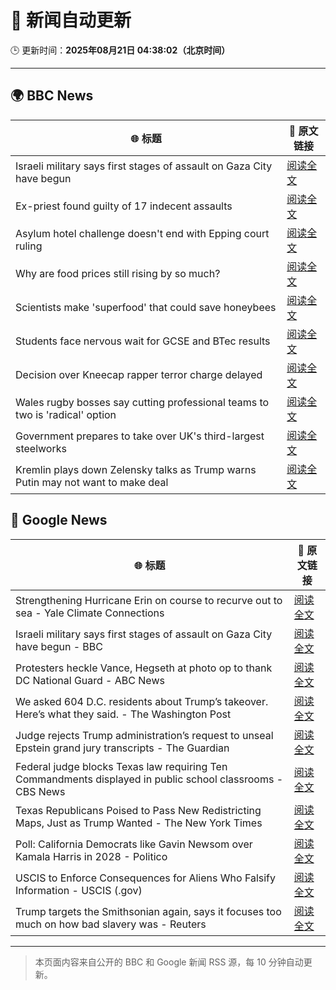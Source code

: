 # 🧠 新闻自动更新

🕒 更新时间：**2025年08月21日 04:38:02（北京时间）**

---

## 🌍 BBC News

| 🌐 标题 | 🔗 原文链接 |
|--------|-------------|
| Israeli military says first stages of assault on Gaza City have begun | [阅读全文](https://www.bbc.com/news/articles/clyr7l0z9edo?at_medium=RSS&at_campaign=rss) |
| Ex-priest found guilty of 17 indecent assaults | [阅读全文](https://www.bbc.com/news/articles/c20662dxl88o?at_medium=RSS&at_campaign=rss) |
| Asylum hotel challenge doesn't end with Epping court ruling | [阅读全文](https://www.bbc.com/news/articles/cly4v3pllgko?at_medium=RSS&at_campaign=rss) |
| Why are food prices still rising by so much? | [阅读全文](https://www.bbc.com/news/articles/cyvn9z3y78lo?at_medium=RSS&at_campaign=rss) |
| Scientists make 'superfood' that could save honeybees | [阅读全文](https://www.bbc.com/news/articles/c776kynn771o?at_medium=RSS&at_campaign=rss) |
| Students face nervous wait for GCSE and BTec results | [阅读全文](https://www.bbc.com/news/articles/c4g64qedynlo?at_medium=RSS&at_campaign=rss) |
| Decision over Kneecap rapper terror charge delayed | [阅读全文](https://www.bbc.com/news/articles/c939v4kw2l4o?at_medium=RSS&at_campaign=rss) |
| Wales rugby bosses say cutting professional teams to two is 'radical' option | [阅读全文](https://www.bbc.com/sport/rugby-union/articles/c9d0nwepedeo?at_medium=RSS&at_campaign=rss) |
| Government prepares to take over UK's third-largest steelworks | [阅读全文](https://www.bbc.com/news/articles/cj0yd0829m4o?at_medium=RSS&at_campaign=rss) |
| Kremlin plays down Zelensky talks as Trump warns Putin may not want to make deal | [阅读全文](https://www.bbc.com/news/articles/cn92e52rpjxo?at_medium=RSS&at_campaign=rss) |

## 📰 Google News

| 🌐 标题 | 🔗 原文链接 |
|--------|-------------|
| Strengthening Hurricane Erin on course to recurve out to sea - Yale Climate Connections | [阅读全文](https://news.google.com/rss/articles/CBMipwFBVV95cUxPdlVMb0VjTDZnQW1ZNy1XY3lNS0NrR0J3ZUlqRjR5MHl5Z1pHeUdOcUUxdFU0ekxLX0FXTjJkUDFoNjAxQmhuQkRSTS03aEFqQXRCc3FLMk84Ykl5MEduUUlNS2FQNUZSd0dzUjVGTnlxYk1nQUhWU29rdkYxb0phcHNJd3c1WFhmalJPR2pRdk5ESFdyaUhPUHVBY3cxTnQ4SGVwb3l0QQ?oc=5) |
| Israeli military says first stages of assault on Gaza City have begun - BBC | [阅读全文](https://news.google.com/rss/articles/CBMiWkFVX3lxTE95UU1Gc3hYX0JVSFhFV2RoblQ4SXFuUVhEb2c4TXI2dmlZbkxzMHd0U25HZmY1RkxMeFF3REVqS2lKdEdhck1iZm1hWm40MlpBdlJtM2VRWUJNUdIBX0FVX3lxTFBrTzVGaXFnMVdweUpMbGlibE5Qbm5GMnZQNlpMa2JCMmFDU2RjQlhEQmpOMldKWmVHa1VLa0RrdGcycTFBcmp4Zzloc0FOQWlBdk9nSXMwaEJBUUlWQS1N?oc=5) |
| Protesters heckle Vance, Hegseth at photo op to thank DC National Guard - ABC News | [阅读全文](https://news.google.com/rss/articles/CBMiowFBVV95cUxPRk5OSjF0UWUtNFRnRl8tNFR4eVJUUEtTbzFJb1BCU0xDZnZzUHVXcEdJbmZ3ODVoTGE1SU9NNm9VRnVlT2sybDE2RGlZN3hKb1g1R3J0UG5PSHdJbnV4Rkt2RlBDTlNHdkRWUnd6aHJnY1NidmI5b0R2bGU3Wm9IRVVqQkdkWjA4dGJrbXNLamJsb1dnQWdQZjFzYnZzSWVjTVYw0gGoAUFVX3lxTFB4RWViMlltaE9wQmp2cFFybVM0VVJVV0FrUXBSVXVTVlN6eHRBQ21Cb3FQY2VPLW83cU81cVRxZXRmLWVId09nOHQzQ2ZuNEdZZVdwTVhwbUlRcHFScDF3ZlZaS2IteXVsVlhDWEhMMzZlRGVQdE1scE1BTGdWY1doR1puSTlTZ0tVSWc0WkVoNGxNeFVzSjJkNHMyeU1LNTlyd21XQUNyYw?oc=5) |
| We asked 604 D.C. residents about Trump’s takeover. Here’s what they said. - The Washington Post | [阅读全文](https://news.google.com/rss/articles/CBMihAFBVV95cUxNazVqcVhDcW8xWmF4eURMYUtEZUlJelY5c05WcU50cDBtSkxvRDh5U2M5TGRZNmlVZ1lacXNEbnZxUV9mb0JVcW5rWjU2SEM4bXpEdS1NOE1yZnRnUWU5YzNhTS1GcVRWcFcyZWJLanctbzd6VTNGVXNkSkRnZUJTeUQ5QWs?oc=5) |
| Judge rejects Trump administration’s request to unseal Epstein grand jury transcripts - The Guardian | [阅读全文](https://news.google.com/rss/articles/CBMijwFBVV95cUxQZ2FZSDhFSVMwZFk5ckFjbXNfSHlwSG5wdF93dzlfSHhZMlZJTFpDN3lnYlBfRHJacmRBT2FkSlhZLXNST2ZtNzZrOXFvOFI5Nk9NajlHc2xYaEFCNXJUZFRpYWp1Q0Fmd1Z3eFNjUkRhNDhpVVl2bl9INk56cFNnMTNvMjZZN1BsM1hfTkcxVQ?oc=5) |
| Federal judge blocks Texas law requiring Ten Commandments displayed in public school classrooms - CBS News | [阅读全文](https://news.google.com/rss/articles/CBMilgFBVV95cUxPaURCWkxXMkNJMVdOcnlQSGlKcW5CWXJoSXBmNXJjSzE4cDNRVTFrY1FPb1h1aTJhY2tvU0RaOWV4ZkFvRmlkNzFDT2FCcTZwOU5zVDgtRzFENXN3RnI4T2RHWU9VWTJDNFhSVGFYS1NHaDc4NlA4WjF6VFlieWluMGxENEdBOUJKLW8xRVQ5WmVEdDlIZ3c?oc=5) |
| Texas Republicans Poised to Pass New Redistricting Maps, Just as Trump Wanted - The New York Times | [阅读全文](https://news.google.com/rss/articles/CBMikgFBVV95cUxQcC1TcEhGS05BTjBtM1ViVm80cUFkaUc5YU5aaEpNY2tGSUVXZmhjVjQzeVMyd01rSmxMbE5XaWVucnBjVDFMQ3A5U19qbmtGVWNlU3ZtM1BMWDF4RkhIaFNBY0t0ck13cWVXN0stc0dlTkhNd2Y2M1hpb3F1SWlpMmdFTm94SFBGUkdwZTRIWW90UQ?oc=5) |
| Poll: California Democrats like Gavin Newsom over Kamala Harris in 2028 - Politico | [阅读全文](https://news.google.com/rss/articles/CBMijAFBVV95cUxQcnNEdTZUSGttTE5lZDFReC1pdGN2V3JfazFxQ2VWQ0UzNDBHb0hGR0g5TldEVnhCRjlINHBtSnBCZ2ZEWldJbExDRUJURlRiUU1jbEhrdUlVMnJLaGNXWlQ2NlR6VkMzUUlJb3lXb2ZLVmxvRFFjUUI0eGtSX1gyQTA4akFGWUZJb0J2LQ?oc=5) |
| USCIS to Enforce Consequences for Aliens Who Falsify Information - USCIS (.gov) | [阅读全文](https://news.google.com/rss/articles/CBMipAFBVV95cUxOS18zcGxKV1NwTDdoQmZELXhrZkcyYklrV19XRS14MHE3dVBvZ2tkYTNIWGd5bmF4SUVOc2RGN1BSRFdKOF9yU3g3dUcta1dBY0pPLTA2blFYdHF1WGNDTnFzZld1YTVudWtCei1pWW9IcVpLbFRfNzRYUkliTXBwcklibnVJUTRMdlJTU1A2RnhaczJCeHFGMjBHbFlXMklHbWxZZA?oc=5) |
| Trump targets the Smithsonian again, says it focuses too much on how bad slavery was - Reuters | [阅读全文](https://news.google.com/rss/articles/CBMivgFBVV95cUxONzI0RGZLckJFcHVJNm5JSGZ6YVV2QjRrTTdHUjBWTGpwdnY2SjY0T0k2azA3VV9JUlZBQU9oV2NYcVRNaFhyZnZaN1RfNG1oeWVyRlFHUm5reFJEQzk3dnc5b3J3OE9MTm1EVldaSlV6UlZwVDJING1wTk5JUXIya0tKZFMyNUZUWHFNTGllWUFVa3BCZHZMRkZ3eWNLU1NMbXMybjU1NGJoM0pYUEF2MHlZV0FRNGxQU2xzQ2tR?oc=5) |

---
> 本页面内容来自公开的 BBC 和 Google 新闻 RSS 源，每 10 分钟自动更新。